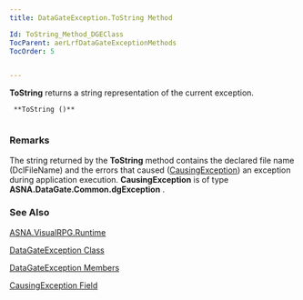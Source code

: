 ```yaml
---
title: DataGateException.ToString Method

Id: ToString_Method_DGEClass
TocParent: aerLrfDataGateExceptionMethods
TocOrder: 5


---
```


**ToString** returns a string representation of the current exception. 

```
 **ToString ()** 
        
```

### Remarks
The string returned by the **ToString** method contains the declared file name (DclFileName) and the errors that caused ([CausingException](aerLrfCausingExceptionFieldDataGateExceptionClass.html)) an exception during application execution. **CausingException** is of type **ASNA.DataGate.Common.dgException** . 

### See Also
[ASNA.VisualRPG.Runtime](aerLrfRuntimeNamespace.html)

[DataGateException Class](aerLrfDataGateExceptionClass.html)

[DataGateException Members](aerLrfDataGateExceptionMembers.html)

[CausingException Field](aerLrfCausingExceptionFieldDataGateExceptionClass.html) 
